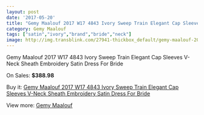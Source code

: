 ```yaml
---
layout: post
date: '2017-05-20'
title: "Gemy Maalouf 2017 W17 4843 Ivory Sweep Train Elegant Cap Sleeves V-Neck Sheath Embroidery Satin Dress For Bride"
category: Gemy Maalouf
tags: ["satin","ivory","brand","bride","neck"]
image: http://img.transblink.com/27941-thickbox_default/gemy-maalouf-2017-w17-4843-ivory-sweep-train-elegant-cap-sleeves-v-neck-sheath-embroidery-satin-dress-for-bride.jpg
---
```

Gemy Maalouf 2017 W17 4843 Ivory Sweep Train Elegant Cap Sleeves V-Neck Sheath Embroidery Satin Dress For Bride

On Sales: **$388.98**
<a href="https://www.transblink.com/en/gemy-maalouf/9168-gemy-maalouf-2017-w17-4843-ivory-sweep-train-elegant-cap-sleeves-v-neck-sheath-embroidery-satin-dress-for-bride.html"><amp-img layout="responsive" width="600" height="600" src="//img.transblink.com/27941-thickbox_default/gemy-maalouf-2017-w17-4843-ivory-sweep-train-elegant-cap-sleeves-v-neck-sheath-embroidery-satin-dress-for-bride.jpg" alt="Gemy Maalouf 2017 W17 4843 Ivory Sweep Train Elegant Cap Sleeves V-Neck Sheath Embroidery Satin Dress For Bride 0" /></a>
<a href="https://www.transblink.com/en/gemy-maalouf/9168-gemy-maalouf-2017-w17-4843-ivory-sweep-train-elegant-cap-sleeves-v-neck-sheath-embroidery-satin-dress-for-bride.html"><amp-img layout="responsive" width="600" height="600" src="//img.transblink.com/27943-thickbox_default/gemy-maalouf-2017-w17-4843-ivory-sweep-train-elegant-cap-sleeves-v-neck-sheath-embroidery-satin-dress-for-bride.jpg" alt="Gemy Maalouf 2017 W17 4843 Ivory Sweep Train Elegant Cap Sleeves V-Neck Sheath Embroidery Satin Dress For Bride 1" /></a>
<a href="https://www.transblink.com/en/gemy-maalouf/9168-gemy-maalouf-2017-w17-4843-ivory-sweep-train-elegant-cap-sleeves-v-neck-sheath-embroidery-satin-dress-for-bride.html"><amp-img layout="responsive" width="600" height="600" src="//img.transblink.com/27942-thickbox_default/gemy-maalouf-2017-w17-4843-ivory-sweep-train-elegant-cap-sleeves-v-neck-sheath-embroidery-satin-dress-for-bride.jpg" alt="Gemy Maalouf 2017 W17 4843 Ivory Sweep Train Elegant Cap Sleeves V-Neck Sheath Embroidery Satin Dress For Bride 2" /></a>

Buy it: [Gemy Maalouf 2017 W17 4843 Ivory Sweep Train Elegant Cap Sleeves V-Neck Sheath Embroidery Satin Dress For Bride](https://www.transblink.com/en/gemy-maalouf/9168-gemy-maalouf-2017-w17-4843-ivory-sweep-train-elegant-cap-sleeves-v-neck-sheath-embroidery-satin-dress-for-bride.html "Gemy Maalouf 2017 W17 4843 Ivory Sweep Train Elegant Cap Sleeves V-Neck Sheath Embroidery Satin Dress For Bride")

View more: [Gemy Maalouf](https://www.transblink.com/en/72-gemy-maalouf "Gemy Maalouf")